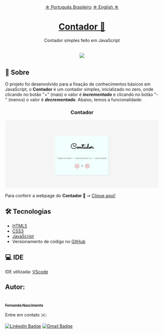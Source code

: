 <p align="center">
    <a href="">☆ Português Brasileiro</a>
    <a href="">☆ English ☆</a> 
</p>


<h1 align="center">
    <a href="https://fernanda1701.github.io/contador/">Contador 🧮</a>
</h1>
<p align="center">Contador simples feito em JavaScript</p>

<h2 align="center">
<img src="https://img.shields.io/static/v1?label=Status:&message=Completo ✅&color=32CD32&style=for-the-badge&logo=ghost"/>
</h2>


## 💎 Sobre

O projeto foi desenvolvido para a fixação de conhecimentos básicos em JavaScript, 
o <b>Contador</b> é um contador simples, inicializado no zero, onde clicando no botão "+" (mais) o valor é <b><i>incrementado</b></i> e clicando no botão "-" (menos) o valor é <b><i>decrementado</b></i>. 
Abaixo, temos a funcionalidade:


<h3 align="center">Contador</h3>

<p align="center">
  <img alt="contador" title="contador" src="./README/contador.gif" />
</p>


<p>Para conferir a webpage do <b>Contador 🧮</b> ➞ <a href="https://fernanda1701.github.io/contador/">Clique aqui!</a></p>

## 🛠 Tecnologias
 
- [HTML5](https://developer.mozilla.org/en-US/docs/Glossary/HTML5)
- [CSS3](https://devdocs.io/css/)
- [JavaScript](https://developer.mozilla.org/pt-BR/docs/Web/JavaScript)
- Versionamento de código no [GitHub](https://github.com/)

## 💻 IDE

IDE utilizada: [VScode](https://code.visualstudio.com/)

## Autor:

<a href="https://github.com/Fernanda1701">
 <img style="border-radius: 50%;" src="https://avatars.githubusercontent.com/Fernanda1701" width="80px;" alt=""/>
 <br />
 <sub><b>Fernanda Nascimento</b></sub></a> <a href="https://github.com/Fernanda1701"></a>

Entre em contato ✉️:

[![Linkedin Badge](https://img.shields.io/badge/-Fernanda-blue??style=plastic&logo=Linkedin&logoColor=white&link=https://www.linkedin.com/in/fnasci/)](https://www.linkedin.com/in/fnasci/)
[![Gmail Badge](https://img.shields.io/badge/-fnasci.1701@gmail.com-c14438?style=plastic&logo=Gmail&logoColor=white&link=mailto:fnasci.1701@gmail.com)](mailto:fnasci.1701@gmail.com)
